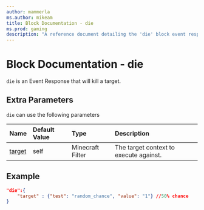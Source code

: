 ```yaml
---
author: mammerla
ms.author: mikeam
title: Block Documentation - die
ms.prod: gaming
description: "A reference document detailing the 'die' block event response"
---
```


# Block Documentation - die

`die` is an Event Response that will kill a target.

## Extra Parameters

`die` can use the following parameters

|Name |Default Value  |Type  |Description  |
|:----------|:----------|:----------|:----------|
|[target](../../../EntityReference/Examples/FilterList.md)| self| Minecraft Filter| The target context to execute against. |

## Example

```json
"die":{
    "target" : {"test": "random_chance", "value": "1"} //50% chance
}
```
